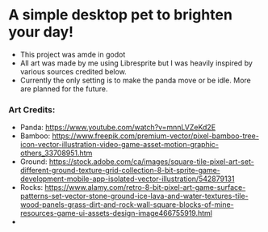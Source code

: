 # A simple desktop pet to brighten your day!

- This project was amde in godot
- All art was made by me using Libresprite but I was heavily inspired by various sources credited below.
- Currently the only setting is to make the panda move or be idle. More are planned for the future.

### Art Credits:
- Panda: https://www.youtube.com/watch?v=mnnLVZeKd2E
- Bamboo: https://www.freepik.com/premium-vector/pixel-bamboo-tree-icon-vector-illustration-video-game-asset-motion-graphic-others_33708951.htm
- Ground: https://stock.adobe.com/ca/images/square-tile-pixel-art-set-different-ground-texture-grid-collection-8-bit-sprite-game-development-mobile-app-isolated-vector-illustration/542879131
- Rocks: https://www.alamy.com/retro-8-bit-pixel-art-game-surface-patterns-set-vector-stone-ground-ice-lava-and-water-textures-tile-wood-panels-grass-dirt-and-rock-wall-square-blocks-of-mine-resources-game-ui-assets-design-image466755919.html
- 
